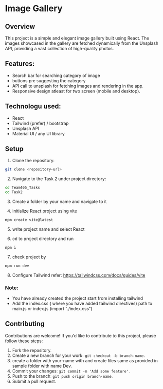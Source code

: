 # Image Gallery

## Overview

This project is a simple and elegant image gallery built using React. The images showcased in the gallery are fetched dynamically from the Unsplash API, providing a vast collection of high-quality photos.

## Features:
- Search bar for searching category of image
- buttons pre suggesting the category
- API call to unsplash for fetching images and rendering in the app.
- Responsive design atleast for two screen (mobile and desktop).

## Technologu used:
- React
- Tailwind (prefer) / bootstrap
- Unsplash API
- Material UI / any UI library

## Setup

1. Clone the repository:

```bash
git clone <repository-url>
```

2. Navigate to the Task 2 under project directory:

```bash
cd Team405_Tasks
cd Task2
```

3. Create a folder by your name and navigate to it


4. Initialize React project using vite

```bash
npm create vite@latest
```

5. write project name and select React

6. cd to project directory and run

```bash
npm i
```

7. check project by

```bash
npm run dev
```

8. Configure Tailwind
   refer: https://tailwindcss.com/docs/guides/vite

### Note:
- You have already created the project start from installing tailwind
- Add the index.css ( where you have added tailwind directives)  path to main.js or index.js
  (import "./index.css")


## Contributing

Contributions are welcome! If you'd like to contribute to this project, please follow these steps:

1. Fork the repository.
2. Create a new branch for your work: `git checkout -b branch-name`.
3. create a folder with your-name with <your-name> and create files same as provided in sample folder with name Dev.
3. Commit your changes: `git commit -m 'Add some feature'`.
4. Push to the branch: `git push origin branch-name`.
5. Submit a pull request.

